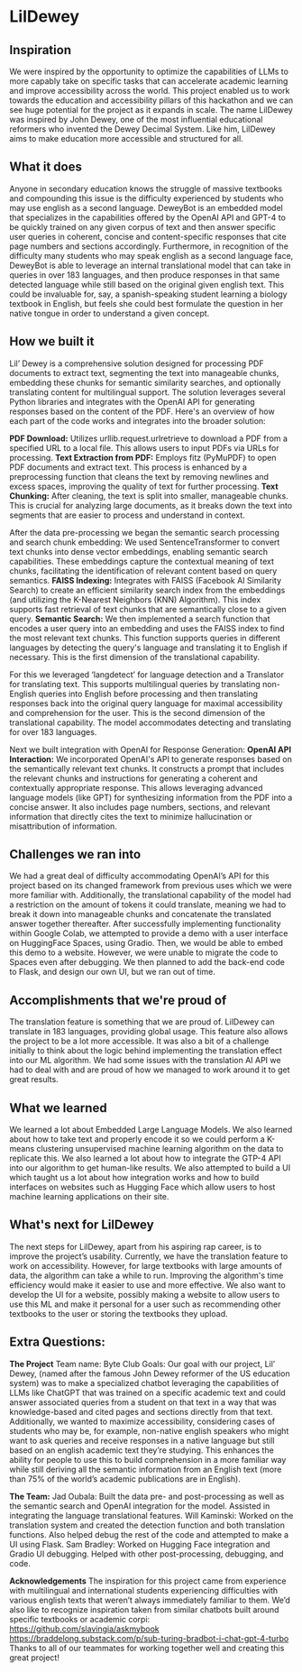 # LilDewey

## Inspiration
We were inspired by the opportunity to optimize the capabilities of LLMs to more capably take on specific tasks that can accelerate academic learning and improve accessibility across the world. This project enabled us to work towards the education and accessibility pillars of this hackathon and we can see huge potential for the project as it expands in scale. The name LilDewey was inspired by John Dewey, one of the most influential educational reformers who invented the Dewey Decimal System. Like him, LilDewey aims to make education more accessible and structured for all.

## What it does
Anyone in secondary education knows the struggle of massive textbooks and compounding this issue is the difficulty experienced by students who may use english as a second language. DeweyBot is an embedded model that specializes in the capabilities offered by the OpenAI API and GPT-4 to be quickly trained on any given corpus of text and then answer specific user queries in coherent, concise and content-specific responses that cite page numbers and sections accordingly. Furthermore, in recognition of the difficulty many students who may speak english as a second language face, DeweyBot is able to leverage an internal translational model that can take in queries in over 183 languages, and then produce responses in that same detected language while still based on the original given english text. This could be invaluable for, say, a spanish-speaking student learning a biology textbook in English, but feels she could best formulate the question in her native tongue in order to understand a given concept. 

## How we built it
Lil’ Dewey is a comprehensive solution designed for processing PDF documents to extract text, segmenting the text into manageable chunks, embedding these chunks for semantic similarity searches, and optionally translating content for multilingual support. The solution leverages several Python libraries and integrates with the OpenAI API for generating responses based on the content of the PDF. Here's an overview of how each part of the code works and integrates into the broader solution:

**PDF Download:** Utilizes urllib.request.urlretrieve to download a PDF from a specified URL to a local file. This allows users to input PDFs via URLs for processing.
**Text Extraction from PDF:** Employs fitz (PyMuPDF) to open PDF documents and extract text. This process is enhanced by a preprocessing function that cleans the text by removing newlines and excess spaces, improving the quality of text for further processing.
**Text Chunking:** After cleaning, the text is split into smaller, manageable chunks. This is crucial for analyzing large documents, as it breaks down the text into segments that are easier to process and understand in context.

After the data pre-processing we began the semantic search processing and search
chunk embedding: We used SentenceTransformer to convert text chunks into dense vector embeddings, enabling semantic search capabilities. These embeddings capture the contextual meaning of text chunks, facilitating the identification of relevant content based on query semantics.
**FAISS Indexing:** Integrates with FAISS (Facebook AI Similarity Search) to create an efficient similarity search index from the embeddings (and utilizing the K-Nearest Neighbors (KNN) Algorithm). This index supports fast retrieval of text chunks that are semantically close to a given query.
**Semantic Search:** We then implemented a search function that encodes a user query into an embedding and uses the FAISS index to find the most relevant text chunks. This function supports queries in different languages by detecting the query's language and translating it to English if necessary. This is the first dimension of the translational capability.

For this we leveraged ‘langdetect’ for language detection and a Translator for translating text. This supports multilingual queries by translating non-English queries into English before processing and then translating responses back into the original query language for maximal accessibility and comprehension for the user. This is the second dimension of the translational capability. The model accommodates detecting and translating for over 183 languages.

Next we built integration with OpenAI for Response Generation:
**OpenAI API Interaction:** We incorporated OpenAI's API to generate responses based on the semantically relevant text chunks. It constructs a prompt that includes the relevant chunks and instructions for generating a coherent and contextually appropriate response. This allows leveraging advanced language models (like GPT) for synthesizing information from the PDF into a concise answer. It also includes page numbers, sections, and relevant information that directly cites the text to minimize hallucination or misattribution of information.

## Challenges we ran into
We had a great deal of difficulty accommodating OpenAI’s API for this project based on its changed framework from previous uses which we were more familiar with. Additionally, the translational capability of the model had a restriction on the amount of tokens it could translate, meaning we had to break it down into manageable chunks and concatenate the translated answer together thereafter. After successfully implementing functionality within Google Colab, we attempted to provide a demo with a user interface on HuggingFace Spaces, using Gradio. Then, we would be able to embed this demo to a website. However, we were unable to migrate the code to Spaces even after debugging. We then planned to add the back-end code to Flask, and design our own UI, but we ran out of time. 

## Accomplishments that we're proud of
The translation feature is something that we are proud of. LilDewey can translate in 183 languages, providing global usage. This feature also allows the project to be a lot more accessible. It was also a bit of a challenge initially to think about the logic behind implementing the translation effect into our ML algorithm. We had some issues with the translation AI API we had to deal with and are proud of how we managed to work around it to get great results. 

## What we learned
We learned a lot about Embedded Large Language Models. We also learned about how to take text and properly encode it so we could perform a K-means clustering unsupervised machine learning algorithm on the data to replicate this. We also learned a lot about how to integrate the GTP-4 API into our algorithm to get human-like results. We also attempted to build a UI which taught us a lot about how integration works and how to build interfaces on websites such as Hugging Face which allow users to host machine learning applications on their site.

## What's next for LilDewey
The next steps for LilDewey, apart from his aspiring rap career, is to improve the project’s usability. Currently, we have the translation feature to work on accessibility. However, for large textbooks with large amounts of data, the algorithm can take a while to run. Improving the algorithm's time efficiency would make it easier to use and more effective. We also want to develop the UI for a website, possibly making a website to allow users to use this ML and make it personal for a user such as recommending other textbooks to the user or storing the textbooks they upload.


## Extra Questions:

**The Project**
Team name: Byte Club
Goals: Our goal with our project, Lil’ Dewey, (named after the famous John Dewey reformer of the US education system) was to make a specialized chatbot leveraging the capabilities of LLMs like ChatGPT that was trained on a specific academic text and could answer associated queries from a student on that text in a way that was knowledge-based and cited pages and sections directly from that text. Additionally, we wanted to maximize accessibility, considering cases of students who may be, for example, non-native english speakers who might want to ask queries and receive responses in a native language but still based on an english academic text they’re studying. This enhances the ability for people to use this to build comprehension in a more familiar way while still deriving all the semantic information from an English text (more than 75% of the world’s academic publications are in English). 

**The Team:**
Jad Oubala:
Built the data pre- and post-processing as well as the semantic search and OpenAI integration for the model. Assisted in integrating the language translational features. 
Will Kaminski:
Worked on the translation system and created the detection function and both translation functions. Also helped debug the rest of the code and attempted to make a UI using Flask.
Sam Bradley: Worked on Hugging Face integration and Gradio UI debugging. Helped with other post-processing, debugging, and code. 

**Acknowledgements** 
The inspiration for this project came from experience with multilingual and international students experiencing difficulties with various english texts that weren’t always immediately familiar to them. We’d also like to recognize inspiration taken from similar chatbots built around specific textbooks or academic corpi:
https://github.com/slavingia/askmybook 
https://braddelong.substack.com/p/sub-turing-bradbot-i-chat-gpt-4-turbo 
Thanks to all of our teammates for working together well and creating this great project!
